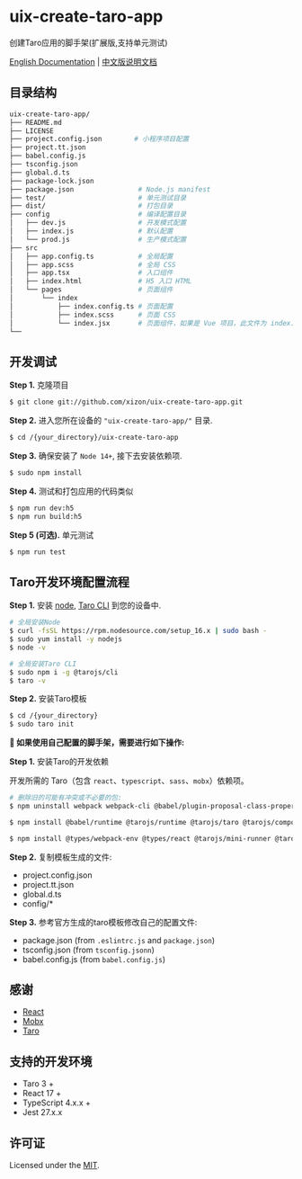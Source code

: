 # uix-create-taro-app
  
创建Taro应用的脚手架(扩展版,支持单元测试)

[English Documentation](README.md) | [中文版说明文档](README_CN.md)


## 目录结构

```sh
uix-create-taro-app/
├── README.md
├── LICENSE
├── project.config.json        # 小程序项目配置
├── project.tt.json
├── babel.config.js
├── tsconfig.json
├── global.d.ts
├── package-lock.json
├── package.json                # Node.js manifest
├── test/                       # 单元测试目录
├── dist/                       # 打包目录
├── config                      # 编译配置目录
│   ├── dev.js                  # 开发模式配置
│   ├── index.js                # 默认配置
│   └── prod.js                 # 生产模式配置
├── src
│   ├── app.config.ts           # 全局配置
│   ├── app.scss                # 全局 CSS
│   ├── app.tsx                 # 入口组件
│   ├── index.html              # H5 入口 HTML
│   └── pages                   # 页面组件
│       └── index
│           ├── index.config.ts # 页面配置
│           ├── index.scss      # 页面 CSS
│           └── index.jsx       # 页面组件，如果是 Vue 项目，此文件为 index.vue
└──
```



## 开发调试


**Step 1.** 克隆项目

```sh
$ git clone git://github.com/xizon/uix-create-taro-app.git
```


**Step 2.** 进入您所在设备的 `"uix-create-taro-app/"` 目录.

```sh
$ cd /{your_directory}/uix-create-taro-app
```


**Step 3.** 确保安装了 `Node 14+`, 接下去安装依赖项.

```sh
$ sudo npm install
```

**Step 4.** 测试和打包应用的代码类似

```sh
$ npm run dev:h5
$ npm run build:h5
```

**Step 5 (可选).** 单元测试

```sh
$ npm run test
```




## Taro开发环境配置流程

**Step 1.**  安装 [node](https://nodejs.org/), [Taro CLI](https://taro.zone/) 到您的设备中.

```sh
# 全局安装Node
$ curl -fsSL https://rpm.nodesource.com/setup_16.x | sudo bash -
$ sudo yum install -y nodejs
$ node -v

# 全局安装Taro CLI
$ sudo npm i -g @tarojs/cli
$ taro -v
```

**Step 2.** 安装Taro模板

```sh
$ cd /{your_directory}
$ sudo taro init
```

**🍗 如果使用自己配置的脚手架，需要进行如下操作:**

**Step 1.**  安装Taro的开发依赖

开发所需的 Taro（包含 `react`、`typescript`、`sass`、`mobx`）依赖项。


```sh
# 删除旧的可能有冲突或不必要的包:
$ npm uninstall webpack webpack-cli @babel/plugin-proposal-class-properties @babel/plugin-transform-runtime @babel/polyfill @babel/preset-env @babel/preset-react @babel/preset-typescript css-minimizer-webpack-plugin mini-css-extract-plugin moment node-sass babel-loader css-loader raw-loader style-loader glslify-loader json-loader sass-loader react-test-renderer terser-webpack-plugin
```


```sh
$ npm install @babel/runtime @tarojs/runtime @tarojs/taro @tarojs/components @tarojs/plugin-framework-react @tarojs/react mobx mobx-react react react-dom --save
```

```sh
$ npm install @types/webpack-env @types/react @tarojs/mini-runner @tarojs/webpack-runner @babel/core babel-preset-taro eslint eslint-config-taro eslint-plugin-react eslint-plugin-import eslint-plugin-react-hooks stylelint typescript @typescript-eslint/parser @typescript-eslint/eslint-plugin --save-dev
```


**Step 2.**  复制模板生成的文件:

- project.config.json
- project.tt.json
- global.d.ts
- config/*


**Step 3.**  参考官方生成的taro模板修改自己的配置文件:


- package.json (from `.eslintrc.js` and `package.json`)
- tsconfig.json (from `tsconfig.jsonn`)
- babel.config.js (from `babel.config.js`)



## 感谢

- [React](https://reactjs.org/)
- [Mobx](https://mobx.js.org/)
- [Taro](https://taro.zone//)


## 支持的开发环境

- Taro 3 +
- React 17 +
- TypeScript 4.x.x + 
- Jest 27.x.x


## 许可证

Licensed under the [MIT](https://opensource.org/licenses/MIT).


